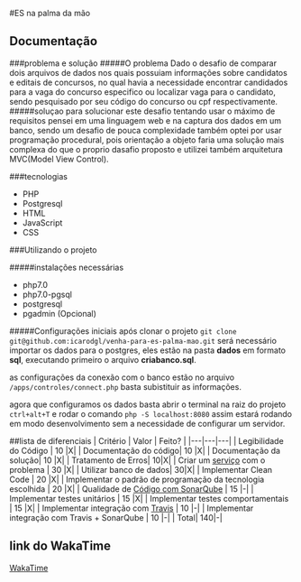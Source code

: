 #ES na palma da mão

## Documentação

###problema e solução
#####O problema
Dado o desafio de comparar dois arquivos de dados nos quais possuiam informações sobre candidatos e editais de concursos, no qual havia a necessidade encontrar candidados para a vaga do concurso especifico ou localizar vaga para o candidato, sendo pesquisado por seu código do concurso ou cpf respectivamente.
#####soluçao
para solucionar este desafio tentando usar o máximo de requisitos pensei em uma linguagem web e na captura dos dados em um banco, sendo um desafio de pouca complexidade também optei por usar programação procedural, pois orientação a objeto faria uma solução mais complexa do que o proprio dasafio proposto e utilizei também arquitetura MVC(Model View Control).

###tecnologias
* PHP
* Postgresql
* HTML
* JavaScript
* CSS

###Utilizando o projeto

#####instalações necessárias
 * php7.0
 * php7.0-pgsql
 * postgresql
 * pgadmin (Opcional)

#####Configurações iniciais
após clonar o projeto ```git clone git@github.com:icarodgl/venha-para-es-palma-mao.git``` será necessário importar os dados para o postgres, eles estão na pasta **dados** em formato **sql**, executando primeiro o arquivo **criabanco.sql**.

as configurações da conexão com o banco estão no arquivo ```/apps/controles/connect.php``` basta subistituir as informações.

agora que configuramos os dados basta abrir o terminal na raiz do projeto ```ctrl+alt+T``` e rodar o comando ``` php -S localhost:8080 ``` assim estará rodando em modo desenvolvimento sem a necessidade de configurar um servidor.



##lista de diferenciais
| Critério  | Valor | Feito? |
|---|---|---|
| Legibilidade do Código |  10  |X|
| Documentação do código|  10  |X|
| Documentação da solução|  10  |X|
| Tratamento de Erros| 10|X|
| Criar um [serviço](https://martinfowler.com/articles/microservices.html) com o problema |  30  |X|
| Utilizar banco de dados| 30|X|
| Implementar Clean Code |  20  |X|
| Implementar o padrão de programação da tecnologia escolhida |  20  |X|
| Qualidade de [Código com SonarQube](https://about.sonarcloud.io/) |  15  |-|
| Implementar testes unitários |  15  |X|
| Implementar testes comportamentais |  15  |X|
| Implementar integração com [Travis](https://travis-ci.org/)  |  10  |-|
| Implementar integração com Travis + SonarQube |  10  |-|
| Total| 140|-|
## link do WakaTime
[WakaTime](https://wakatime.com/@3412acbb-3482-45c8-b61b-9cbffbd7c31a/projects/iodhkmqpdz)



